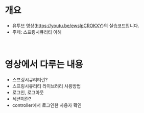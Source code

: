 # 개요
* 유투브 영상(https://youtu.be/ewslpCROKXY)의 실습코드입니다.
* 주제: 스프링시큐리티 이해

<br>

# 영상에서 다루는 내용
* 스프링시큐리티란?
* 스프링시큐리티 라이브러리 사용방법
* 로그인, 로그아웃
* 세션이란?
* controller에서 로그인한 사용자 확인

